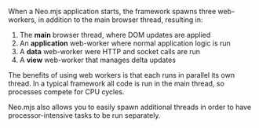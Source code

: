 When a Neo.mjs application starts, the framework spawns three web-workers, in addition
to the main browser thread, resulting in:

1. The <b>main</b> browser thread, where DOM updates are applied
2. An <b>application</b> web-worker where normal application logic is run
3. A <b>data</b> web-worker were HTTP and socket calls are run
4. A <b>view</b> web-worker that manages delta updates

The benefits of using web workers is that each runs in parallel its own thread. In a typical framework
all code is run in the main thread, so processes compete for CPU cycles.

Neo.mjs also allows you to easily spawn additional threads in order to have processor-intensive
tasks to be run separately.
